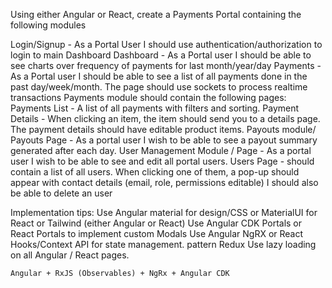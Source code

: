 Using either Angular or React, create a Payments Portal containing the following modules

Login/Signup - As a Portal User I should use authentication/authorization to login to main Dashboard
Dashboard - As a Portal user I should be able to see charts over frequency of payments for last month/year/day
Payments - As a Portal user I should be able to see a list of all payments done in the past day/week/month.
                The page should use sockets to process realtime transactions
                Payments module should contain the following pages: 
                Payments List - A list of all payments with filters and sorting.
                Payment Details - When clicking an item, the item should send you to a details page.
                The payment details should have editable product items.
Payouts module/ Payouts Page - As a portal user I wish to be able to see a payout summary generated after each day. 
User Management Module / Page - As a portal user I wish to be able to see and edit all portal users.
                Users Page - should contain a list of all users.
                When clicking one of them, a pop-up should appear with contact details 
                (email, role, permissions editable)
                I should also be able to delete an user

Implementation tips:
    Use Angular material for design/CSS or MaterialUI for React or Tailwind (either Angular or React)
    Use Angular CDK Portals or React Portals to implement custom Modals
    Use Angular NgRX or React Hooks/Context API for state management. pattern Redux
    Use lazy loading on all Angular / React pages.
    
    Angular + RxJS (Observables) + NgRx + Angular CDK

